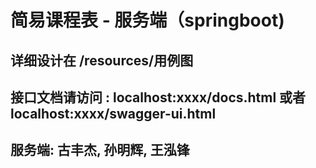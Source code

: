 # 简易课程表 - 服务端（springboot)
## 详细设计在 /resources/用例图
## 接口文档请访问 : localhost:xxxx/docs.html 或者 localhost:xxxx/swagger-ui.html

## 服务端: 古丰杰, 孙明辉, 王泓锋